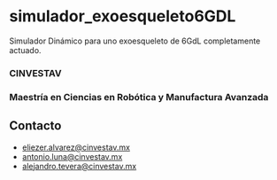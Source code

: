 # simulador_exoesqueleto6GDL
Simulador Dinámico para uno exoesqueleto de 6GdL completamente actuado. 


### CINVESTAV
### Maestría en Ciencias en Robótica y Manufactura Avanzada

## Contacto

* eliezer.alvarez@cinvestav.mx
* antonio.luna@cinvestav.mx
* alejandro.tevera@cinvestav.mx
